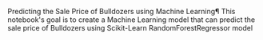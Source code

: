Predicting the Sale Price of Bulldozers using Machine Learning¶
This notebook's goal is to create a Machine Learning model that can predict the sale price of Bulldozers using Scikit-Learn RandomForestRegressor model
